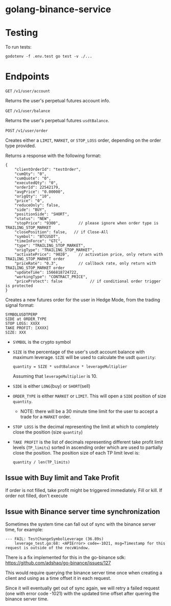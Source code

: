 # golang-binance-service

# Testing

To run tests:
```
godotenv -f .env.test go test -v ./...
```

# Endpoints

`GET` `/v1/user/account` 

Returns the user's perpetual futures account info.

`GET` `/v1/user/balance`

Returns the user's perpetual futures `usdtBalance`.

`POST` `/v1/user/order` 

Creates either a `LIMIT`, `MARKET`, or `STOP_LOSS` order, depending on the order
type provided. 

Returns a response with the following format:
```
{
    "clientOrderId": "testOrder",
    "cumQty": "0",
    "cumQuote": "0",
    "executedQty": "0",
    "orderId": 22542179,
    "avgPrice": "0.00000",
    "origQty": "10",
    "price": "0",
    "reduceOnly": false,
    "side": "BUY",
    "positionSide": "SHORT",
    "status": "NEW",
    "stopPrice": "9300",        // please ignore when order type is TRAILING_STOP_MARKET
    "closePosition": false,   // if Close-All
    "symbol": "BTCUSDT",
    "timeInForce": "GTC",
    "type": "TRAILING_STOP_MARKET",
    "origType": "TRAILING_STOP_MARKET",
    "activatePrice": "9020",    // activation price, only return with TRAILING_STOP_MARKET order
    "priceRate": "0.3",         // callback rate, only return with TRAILING_STOP_MARKET order
    "updateTime": 1566818724722,
    "workingType": "CONTRACT_PRICE",
    "priceProtect": false            // if conditional order trigger is protected   
}
```

Creates a new futures order for the user in Hedge Mode, from the trading signal format:
```
SYMBOLUSDTPERP 
SIDE at ORDER_TYPE
STOP LOSS: XXXX 
TAKE PROFIT: [XXXX] 
SIZE: XXX 
```

* `SYMBOL` is the crypto symbol 

* `SIZE` is the percentage of the user's usdt account balance with maximum leverage. `SIZE` will be used to calculate the usdt `quantity`:
    ```
    quantity = SIZE * usdtBalance * leverageMultiplier 
    ```
    Assuming that `leverageMultiplier` is 10.

* `SIDE` is either `LONG`(buy) or `SHORT`(sell)

* `ORDER_TYPE` is either `MARKET` or `LIMIT`. This will open a `SIDE` position of size `quantity`. 

    * NOTE: there will be a 30 minute time limit for the user to accept a trade for a `MARKET` order. 

* `STOP LOSS` is the decimal representing the limit at which to completely close the position (size `quantity`)

* `TAKE PROFIT` is the list of decimals representing different take profit limit levels (`TP_limits`) sorted in ascending order which are used to partially close the position. The position size of each TP limit level is:

    ```
    quantity / len(TP_limits)
    ```
## Issue with Buy limit and Take Profit
If order is not filled, take profit might be triggered immediately.
Fill or kill. 
If order not filled, don't execute

## Issue with Binance server time synchronization 

Sometimes the system time can fall out of sync with the binance server time, for example:
```
--- FAIL: TestChangeSymbolLeverage (36.89s)
    leverage_test.go:68: <APIError> code=-1021, msg=Timestamp for this request is outside of the recvWindow.
``` 

There is a fix implemented for this in the go-binance sdk: https://github.com/adshao/go-binance/issues/127

This would require querying the binance server time once when creating a client and using as a time offset it in each request. 

Since it will eventually get out of sync again, we will retry a failed request (one with error code -1021) with the updated 
time offset after quering the binance server time. 
